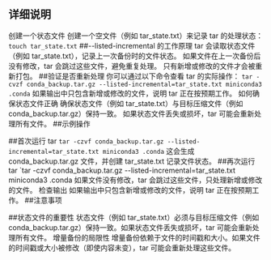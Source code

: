 ## 详细说明
创建一个状态文件
创建一个空文件（例如 tar_state.txt）来记录 tar 的处理状态：
`touch tar_state.txt`
##--listed-incremental 的工作原理
tar 会读取状态文件（例如 tar_state.txt），记录上一次备份时的文件状态。
如果文件在上一次备份后没有修改，tar 会跳过这些文件，避免重复处理。
只有新增或修改的文件才会被重新打包。
##验证是否重新处理
你可以通过以下命令查看 tar 的实际操作：
`tar -cvzf conda_backup.tar.gz --listed-incremental=tar_state.txt miniconda3 .conda`
如果输出中只包含新增或修改的文件，说明 tar 正在按预期工作。
如何确保状态文件正确
确保状态文件（例如 tar_state.txt）与目标压缩文件（例如 conda_backup.tar.gz）保持一致。
如果状态文件丢失或损坏，tar 可能会重新处理所有文件。
##示例操作

##首次运行 tar
`tar -czvf conda_backup.tar.gz --listed-incremental=tar_state.txt miniconda3 .conda`
这会生成 conda_backup.tar.gz 文件，并创建 tar_state.txt 记录文件状态。
##再次运行 tar
`tar -czvf conda_backup.tar.gz --listed-incremental=tar_state.txt miniconda3 .conda
如果文件没有修改，tar 会跳过这些文件，只处理新增或修改的文件。
检查输出
如果输出中只包含新增或修改的文件，说明 tar 正在按预期工作。
##注意事项

##状态文件的重要性
状态文件（例如 tar_state.txt）必须与目标压缩文件（例如 conda_backup.tar.gz）保持一致。如果状态文件丢失或损坏，tar 可能会重新处理所有文件。
增量备份的局限性
增量备份依赖于文件的时间戳和大小。如果文件的时间戳或大小被修改（即使内容未变），tar 可能会重新处理这些文件。
